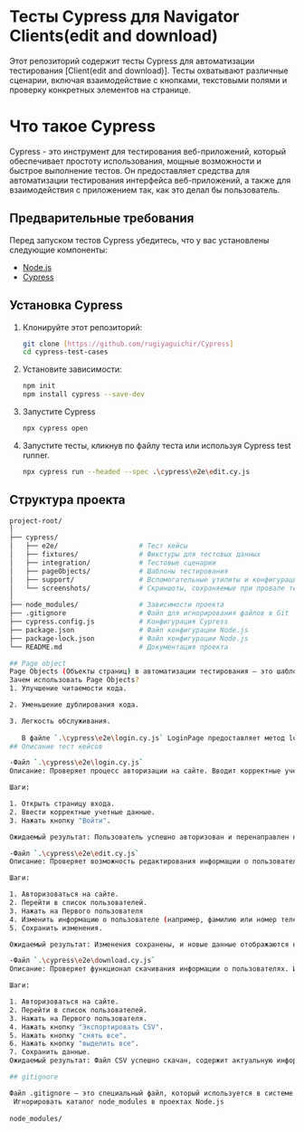 # Тесты Cypress для Navigator Clients(edit and download)
Этот репозиторий содержит тесты Cypress для автоматизации тестирования [Client(edit and download)]. Тесты охватывают различные сценарии, включая взаимодействие с кнопками, текстовыми полями и проверку конкретных элементов на странице. 

# Что такое Cypress
Cypress - это инструмент для тестирования веб-приложений, который обеспечивает простоту использования, мощные возможности и быстрое выполнение тестов. Он предоставляет средства для автоматизации тестирования интерфейса веб-приложений, а также для взаимодействия с приложением так, как это делал бы пользователь.

## Предварительные требования

Перед запуском тестов Cypress убедитесь, что у вас установлены следующие компоненты:

- [Node.js](https://nodejs.org/)
- [Cypress](https://docs.cypress.io/guides/getting-started/installing-cypress.html)

## Установка Cypress
1. Клонируйте этот репозиторий:
   ```bash
   git clone [https://github.com/rugiyaguichir/Cypress]
   cd cypress-test-cases
2. Установите зависимости:
   ```bash
   npm init
   npm install cypress --save-dev

3. Запустите Cypress
   ```bash
   npx cypress open

4. Запустите тесты, кликнув по файлу теста или используя Cypress test runner.
   ```bash
   npx cypress run --headed --spec .\cypress\e2e\edit.cy.js
## Структура проекта
```bash
project-root/
│
├── cypress/
│   ├── e2e/                    # Тест кейсы
│   ├── fixtures/               # Фикстуры для тестовых данных
│   ├── integration/            # Тестовые сценарии
│   ├── pageObjects/            # Шаблоны тестирования
│   ├── support/                # Вспомогательные утилиты и конфигурация
│   └── screenshots/            # Скриншоты, сохраняемые при провале тестов
│
├── node_modules/               # Зависимости проекта
├── .gitignore                  # Файл для игнорирования файлов в Git
├── cypress.config.js           # Конфигурация Cypress
├── package.json                # Файл конфигурации Node.js
├── package-lock.json           # Файл конфигурации Node.js
└── README.md                   # Документация проекта

## Page object
Page Objects (Объекты страниц) в автоматизации тестирования — это шаблон проектирования, используемый для организации кода в автоматизированных тестах. Он помогает сделать код тестов более читаемым, управляемым и повторно используемым.
Зачем использовать Page Objects?
1. Улучшение читаемости кода.

2. Уменьшение дублирования кода.

3. Легкость обслуживания.
   
   В файле `.\cypress\e2e\login.cy.js` LoginPage предоставляет метод login, который абстрагирует детали ввода логина и пароля, а также нажатия на кнопку входа. В тесте мы просто вызываем этот метод, делая код более чистым и понятным.
## Описание тест кейсов

-Файл `.\cypress\e2e\login.cy.js`
Описание: Проверяет процесс авторизации на сайте. Вводит корректные учетные данные и убеждается, что пользователь успешно авторизован.

Шаги:

1. Открыть страницу входа.
2. Ввести корректные учетные данные.
3. Нажать кнопку "Войти".

Ожидаемый результат: Пользователь успешно авторизован и перенаправлен на страницу /clients.

-Файл `.\cypress\e2e\edit.cy.js`
Описание: Проверяет возможность редактирования информации о пользователях. Взаимодействует с формой редактирования, вносит изменения и убеждается, что данные сохранены.

Шаги:

1. Авторизоваться на сайте.
2. Перейти в список пользователей.
3. Нажать на Первого пользователя
4. Изменить информацию о пользователе (например, фамилию или номер телефона).
5. Сохранить изменения.

Ожидаемый результат: Изменения сохранены, и новые данные отображаются на странице профиля.

-Файл `.\cypress\e2e\download.cy.js`
Описание: Проверяет функционал скачивания информации о пользователях. Имитирует действие пользователя по скачиванию данных и проверяет выделенные данные.

Шаги:

1. Авторизоваться на сайте.
2. Перейти в список пользователей.
3. Нажать на Первого пользователя.
4. Нажать кнопку "Экспортировать CSV".
5. Нажать кнопку "снять все".
6. Нажать кнопку "выделить все".
7. Сохранить данные.
Ожидаемый результат: Файл CSV успешно скачан, содержит актуальную информацию о пользователях.

## gitignore

Файл .gitignore — это специальный файл, который используется в системе контроля версий Git для указания файлов и каталогов, которые не должны быть отслеживаемыми Git. Когда файл .gitignore присутствует в корневом каталоге Git-репозитория, Git использует его для определения, какие файлы и каталоги следует игнорировать при выполнении операций, таких как git add или git commit.
 Игнорировать каталог node_modules в проектах Node.js
 
node_modules/
   
